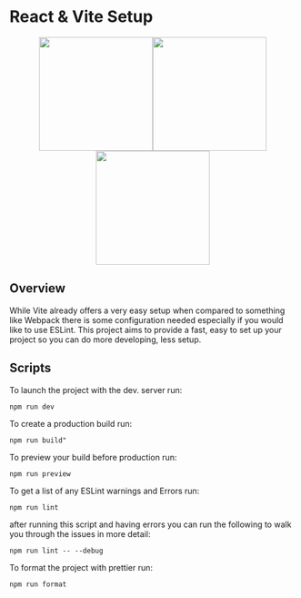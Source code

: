 # React & Vite Setup

<p align="center">
<img src="https://upload.wikimedia.org/wikipedia/commons/thumb/a/a7/React-icon.svg/2300px-React-icon.svg.png" width="200" align="center"><img src="https://upload.wikimedia.org/wikipedia/commons/thumb/9/9e/Plus_symbol.svg/1200px-Plus_symbol.svg.png" width="200" align="center"><img src="https://upload.wikimedia.org/wikipedia/commons/thumb/f/f1/Vitejs-logo.svg/1039px-Vitejs-logo.svg.png" width="200" align="center">
</p>

## Overview

While Vite already offers a very easy setup when compared to something like Webpack there is some configuration needed especially if you would like to use ESLint. This project aims to provide a fast, easy to set up your project so you can do more developing, less setup.

## Scripts

To launch the project with the dev. server run:

```npm run dev```

To create a production build run:

```npm run build"```

To preview your build before production run:

```npm run preview```

To get a list of any ESLint warnings and Errors run:

```npm run lint```

after running this script and having errors you can run the following to walk you through the issues in more detail:

```npm run lint -- --debug```

To format the project with prettier run:

```npm run format```
